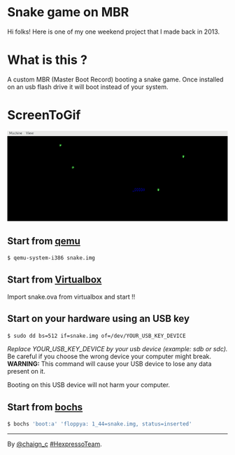 # Snake game on MBR

Hi folks! Here is one of my one weekend project that I made back in 2013.


# What is this ?

A custom MBR (Master Boot Record) booting a snake game. Once installed on an usb flash drive it will boot instead of your system.

# ScreenToGif

![Alt Text](/snake.gif)

## Start from [qemu](https://www.qemu.org/)

```sh
$ qemu-system-i386 snake.img
```

## Start from [Virtualbox](https://www.virtualbox.org/)

Import snake.ova from virtualbox and start !!

## Start on your hardware using an USB key

```sh
$ sudo dd bs=512 if=snake.img of=/dev/YOUR_USB_KEY_DEVICE
```

*Replace YOUR_USB_KEY_DEVICE by your usb device (example: sdb or sdc).* Be careful if you choose the wrong device your computer might break.
**WARNING:** This command will cause your USB device to lose any data present on it.

Booting on this USB device will not harm your computer.

## Start from [bochs](http://bochs.sourceforge.net)
```sh
$ bochs 'boot:a' 'floppya: 1_44=snake.img, status=inserted'
```

---

By [@chaign\_c][] [#HexpressoTeam][hexpresso].


[hexpresso]:     https://hexpresso.github.io
[@chaign\_c]:    https://twitter.com/chaign_c
